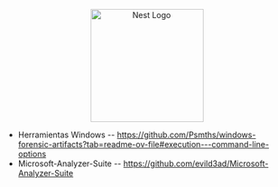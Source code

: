 
<p align="center">
  <a href="http://nestjs.com/" target="blank"><img src="https://nestjs.com/img/logo-small.svg" width="200" alt="Nest Logo" /></a>
</p>

- Herramientas Windows
-- https://github.com/Psmths/windows-forensic-artifacts?tab=readme-ov-file#execution---command-line-options
- Microsoft-Analyzer-Suite
-- https://github.com/evild3ad/Microsoft-Analyzer-Suite
